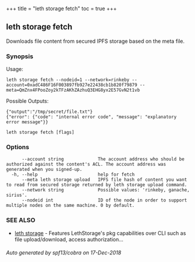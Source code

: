 +++
title = "leth storage fetch"
toc = true
+++
## leth storage fetch

Downloads file content from secured IPFS storage based on the meta file.

### Synopsis


Usage:

	leth storage fetch --nodeid=1 --network=rinkeby --account=0xadC486F16F003897fb927e22438cb1b820f79879 --meta=QmZnx4FPooZoy2kTFzAKhZAzhuQ3EHG8yx2E57GvN2t1vb

Possible Outputs:

	{"output":"/tmp/secret/file.txt"}
	{"error": {"code": "internal error code", "message": "explanatory error message"}}


```
leth storage fetch [flags]
```

### Options

```
      --account string             The account address who should be authorized against the content's ACL. The account address was generated when you signed-up.
  -h, --help                       help for fetch
      --meta leth storage upload   IPFS file hash of content you want to read from secured storage returned by leth storage upload command.
      --network string             Possible values: 'rinkeby, ganache, sirius'.
      --nodeid int                 ID of the node in order to support multiple nodes on the same machine. 0 by default.
```

### SEE ALSO

* [leth storage](/cli-docs/leth/storage/)	 - Features LethStorage's pkg capabilities over CLI such as file upload/download, access authorization...

###### Auto generated by spf13/cobra on 17-Dec-2018
